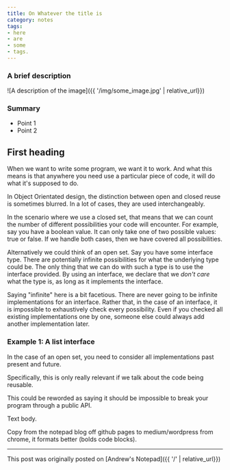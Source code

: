 ```yaml
---
title: On Whatever the title is
category: notes
tags:
- here
- are
- some
- tags.
---
```


### A brief description

![A description of the image]({{ '/img/some_image.jpg' | relative_url}})

### Summary

- Point 1
- Point 2

## First heading

When we want to write some program, we want it to work. And what this means is that anywhere you need use a particular piece of code, it will do what it's supposed to do.

In Object Orientated design, the distinction between open and closed reuse is sometimes blurred. In a lot of cases, they are used interchangeably.

In the scenario where we use a closed set, that means that we can count the number of different possibilities your code will encounter. For example, say you have a boolean value. It can only take one of two possible values: true or false. If we handle both cases, then we have covered all possibilities.

Alternatively we could think of an open set. Say you have some interface type. There are potentially infinite possibilities for what the underlying type could be. The only thing that we can do with such a type is to use the interface provided. By using an interface, we declare that we *don't care* what the type is, as long as it implements the interface.

Saying "infinite" here is a bit facetious. There are never going to be infinite implementations for an interface. Rather that, in the case of an interface, it is impossible to exhaustively check every possibility. Even if you checked all existing implementations one by one, someone else could always add another implementation later.

### Example 1: A list interface



In the case of an open set, you need to consider all implementations past present and future. 

Specifically, this is only really relevant if we talk about the code being reusable.

This could be reworded as saying it should be impossible to break your program through a public API. 

Text body. 

Copy from the notepad blog off github pages to medium/wordpress from chrome, it formats better (bolds code blocks).

---

This post was originally posted on [Andrew's Notepad]({{ '/' | relative_url}})
